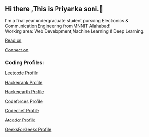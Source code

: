 ## Hi there ,This is Priyanka soni.👋
I'm a final year undergraduate student pursuing Electronics & Communication Engineering from MNNIT Allahabad! </br>
Working area: Web Development,Machine Learning & Deep Learning.

[Read on](https://medium.com/@PSoni_15)

[Connect on](https://www.linkedin.com/in/priyanka-soni-131668176)


### Coding Profiles:
[Leetcode Profile](https://leetcode.com/priyanka_1507/)

[Hackerrank Profile](https://www.hackerrank.com/priyankasoni0191)

[Hackerearth Profile](http://www.hackerearth.com/@priyanka2228)

[Codeforces Profile](https://codeforces.com/profile/PS1507)

[Codechef Profile](https://www.codechef.com/users/priyanka_1507)

[Atcoder Profile](https://atcoder.jp/users/PSoni)

[GeeksForGeeks Profile](https://auth.geeksforgeeks.org/user/priyankasoni01999/profile)



